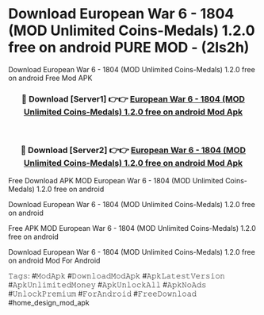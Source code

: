 # Download European War 6 - 1804 (MOD Unlimited Coins-Medals) 1.2.0 free on android PURE MOD - (2ls2h)
Download European War 6 - 1804 (MOD Unlimited Coins-Medals) 1.2.0 free on android Free Mod APK

<div align="center">
<h3>🔴 Download [Server1] 👉👉 <a href="https://apk-comot.site?title=European_War_6_-_1804_(MOD_Unlimited_Coins-Medals)_1.2.0_free_on_android">European War 6 - 1804 (MOD Unlimited Coins-Medals) 1.2.0 free on android Mod Apk</a></h3><br>

<h3>🔴 Download [Server2] 👉👉 <a href="https://apk-comot.site?title=European_War_6_-_1804_(MOD_Unlimited_Coins-Medals)_1.2.0_free_on_android">European War 6 - 1804 (MOD Unlimited Coins-Medals) 1.2.0 free on android Mod Apk</a></h3>
</div>


Free Download APK MOD European War 6 - 1804 (MOD Unlimited Coins-Medals) 1.2.0 free on android

Download European War 6 - 1804 (MOD Unlimited Coins-Medals) 1.2.0 free on android 

Free APK MOD European War 6 - 1804 (MOD Unlimited Coins-Medals) 1.2.0 free on android 

Download European War 6 - 1804 (MOD Unlimited Coins-Medals) 1.2.0 free on android Mod For Android

𝚃𝚊𝚐𝚜: #𝙼𝚘𝚍𝙰𝚙𝚔 #𝙳𝚘𝚠𝚗𝚕𝚘𝚊𝚍𝙼𝚘𝚍𝙰𝚙𝚔 #𝙰𝚙𝚔𝙻𝚊𝚝𝚎𝚜𝚝𝚅𝚎𝚛𝚜𝚒𝚘𝚗 #𝙰𝚙𝚔𝚄𝚗𝚕𝚒𝚖𝚒𝚝𝚎𝚍𝙼𝚘𝚗𝚎𝚢 #𝙰𝚙𝚔𝚄𝚗𝚕𝚘𝚌𝚔𝙰𝚕𝚕 #𝙰𝚙𝚔𝙽𝚘𝙰𝚍𝚜 #𝚄𝚗𝚕𝚘𝚌𝚔𝙿𝚛𝚎𝚖𝚒𝚞𝚖 #𝙵𝚘𝚛𝙰𝚗𝚍𝚛𝚘𝚒𝚍 #𝙵𝚛𝚎𝚎𝙳𝚘𝚠𝚗𝚕𝚘𝚊𝚍 #home_design_mod_apk